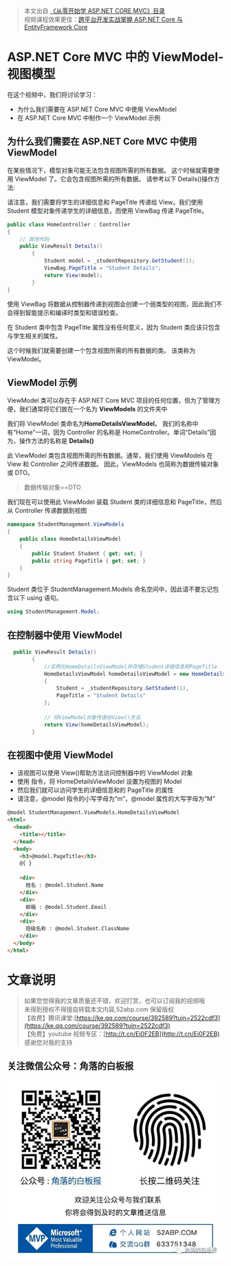 > 本文出自 [《从零开始学 ASP.NET CORE MVC》目录](https://www.52abp.com/wiki/mvc/0.1.4/1.Intro) </br>
> 视频课程效果更佳：[跨平台开发实战掌握 ASP.NET Core 与 EntityFramework Core
> ](https://www.52abp.com/College/Course/1) </br>

# ASP.NET Core MVC 中的 ViewModel-视图模型

在这个视频中，我们将讨论学习：

- 为什么我们需要在 ASP.NET Core MVC 中使用 ViewModel
- 在 ASP.NET Core MVC 中制作一个 ViewModel 示例

## 为什么我们需要在 ASP.NET Core MVC 中使用 ViewModel

在某些情况下，模型对象可能无法包含视图所需的所有数据。
这个时候就需要使用 ViewModel 了。它会包含视图所需的所有数据。
请参考以下 Details()操作方法:

请注意，我们需要将学生的详细信息和 PageTitle 传递给 View。我们使用 Student 模型对象传递学生的详细信息，而使用 ViewBag 传递 PageTitle。

```csharp
public class HomeController : Controller
{
    // 其他代码
    public ViewResult Details()
        {
            Student model = _studentRepository.GetStudent(1);
            ViewBag.PageTitle = "Student Details";
            return View(model);
        }
}
```

使用 ViewBag 将数据从控制器传递到视图会创建一个弱类型的视图，因此我们不会得到智能提示和编译时类型和错误检查。

在 Student 类中包含 PageTitle 属性没有任何意义，因为 Student 类应该只包含与学生相关的属性。

这个时候我们就需要创建一个包含视图所需的所有数据的类。 该类称为 ViewModel。

## ViewModel 示例

ViewModel 类可以存在于 ASP.NET Core MVC 项目的任何位置，但为了管理方便，我们通常将它们放在一个名为 **ViewModels** 的文件夹中

我们将 ViewModel 类命名为**HomeDetailsViewModel**。
我们的名称中有“Home”一词，因为 Controller 的名称是 HomeController。单词“Details”因为，操作方法的名称是 **Details()**

此 ViewModel 类包含视图所需的所有数据。通常，我们使用 ViewModels 在 View 和 Controller 之间传递数据。
因此，ViewModels 也简称为数据传输对象或 DTO。

> 数据传输对象==DTO

我们现在可以使用此 ViewModel 装载 Student 类的详细信息和 PageTitle，然后从 Controller 传递数据到视图

```csharp
namespace StudentManagement.ViewModels
{
    public class HomeDetailsViewModel
    {
        public Student Student { get; set; }
        public string PageTitle { get; set; }
    }
}
```

Student 类位于 StudentManagement.Models 命名空间中，因此请不要忘记包含以下 using 语句。

```csharp
using StudentManagement.Model;
```

## 在控制器中使用 ViewModel

```csharp
  public ViewResult Details()
        {
            //实例化HomeDetailsViewModel并存储Student详细信息和PageTitle
            HomeDetailsViewModel homeDetailsViewModel = new HomeDetailsViewModel()
            {
                Student = _studentRepository.GetStudent(1),
                PageTitle = "Student Details"
            };

            // 将ViewModel对象传递给View()方法
            return View(homeDetailsViewModel);
        }

```

## 在视图中使用 ViewModel

- 该视图可以使用 View()帮助方法访问控制器中的 ViewModel 对象
- 使用 指令，将 HomeDetailsViewModel 设置为视图的 Model
- 然后我们就可以访问学生的详细信息和的 PageTitle 的属性
- 请注意，@model 指令的小写字母为“m”，@model 属性的大写字母为“M”

```html
@model StudentManagement.ViewModels.HomeDetailsViewModel
<html>
  <head>
    <title></title>
  </head>
  <body>
    <h3>@model.PageTitle</h3>
    @{ }

    <div>
      姓名 : @model.Student.Name
    </div>
    <div>
      邮箱 : @model.Student.Email
    </div>
    <div>
      班级名称 : @model.Student.ClassName
    </div>
  </body>
</html>
```

# 文章说明

> 如果您觉得我的文章质量还不错，欢迎打赏，也可以订阅我的视频哦 </br>
> 未得到授权不得擅自转载本文内容,52abp.com 保留版权 </br>
> 【收费】腾讯课堂:[https://ke.qq.com/course/392589?tuin=2522cdf3](https://ke.qq.com/course/392589?tuin=2522cdf3) </br>
> 【免费】youtube 视频专区：[http://t.cn/Ei0F2EB](http://t.cn/Ei0F2EB) </br>
> 感谢您对我的支持

## 关注微信公众号：角落的白板报

![公众号：角落的白板报](images/jiaoluowechat.png)
